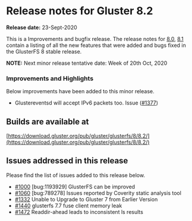 # Release notes for Gluster 8.2

**Release date:** 23-Sept-2020

This is a Improvements and bugfix release. The release notes for [8.0](8.0.md), [8.1](8.1.md)
contain a listing of all the new features that were added
and bugs fixed in the GlusterFS 8 stable release.

**NOTE:** Next minor release tentative date: Week of 20th Oct, 2020

### Improvements and Highlights

Below improvements have been added to this minor release.

- Glustereventsd will accept IPv6 packets too. Issue ([#1377](https://github.com/gluster/glusterfs/issues/1377))

## Builds are available at

[https://download.gluster.org/pub/gluster/glusterfs/8/8.2/](https://download.gluster.org/pub/gluster/glusterfs/8/8.2/)

## Issues addressed in this release

Please find the list of issues added to this release below.

- [#1000](https://github.com/gluster/glusterfs/issues/1000) [bug:1193929] GlusterFS can be improved
- [#1060](https://github.com/gluster/glusterfs/issues/1060) [bug:789278] Issues reported by Coverity static analysis tool
- [#1332](https://github.com/gluster/glusterfs/issues/1332) Unable to Upgrade to Gluster 7 from Earlier Version
- [#1440](https://github.com/gluster/glusterfs/issues/1440) glusterfs 7.7 fuse client memory leak
- [#1472](https://github.com/gluster/glusterfs/issues/1472) Readdir-ahead leads to inconsistent ls results
